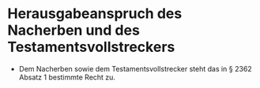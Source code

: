# Herausgabeanspruch des Nacherben und des Testamentsvollstreckers

- Dem Nacherben sowie dem Testamentsvollstrecker steht das in § 2362 Absatz 1 bestimmte Recht zu.

